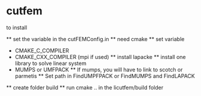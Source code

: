 # cutfem

to install 

** set the variable in the cutFEMConfig.in
** need cmake
** set variable
  -  CMAKE_C_COMPILER
  -  CMAKE_CXX_COMPILER   (mpi if used)
** install lapacke
** install one library to solve linear system
  - MUMPS or UMFPACK
** If mumps, you will have to link to scotch or parmetis
** Set path in FindUMPFPACK or FindMUMPS and FindLAPACK


** create folder build
** run cmake .. in the licutfem/build folder
